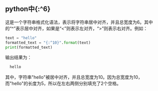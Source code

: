 ## python中{:^6}

这是一个字符串格式化语法，表示将字符串居中对齐，并且总宽度为6。其中的“^”表示居中对齐，如果是“<”则表示左对齐，“>”则表示右对齐。例如：

```python
text = "hello"
formatted_text = "{:^10}".format(text)
print(formatted_text)
```

输出结果为：

```python
  hello   
```

其中，字符串"hello"被居中对齐，并且总宽度为10。因为总宽度为10，而"hello"的长度为5，所以在左右两侧分别填充了2个空格。

